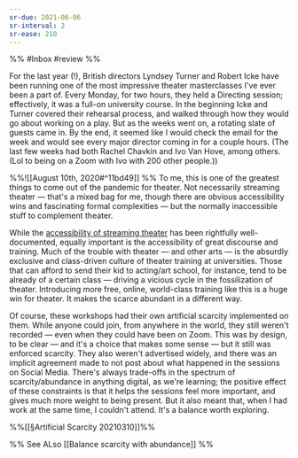 ```yaml
---
sr-due: 2021-06-06
sr-interval: 2
sr-ease: 210
---
```


%% #Inbox  #review %%

For the last year (!), British directors Lyndsey Turner and Robert Icke have been running one of the most impressive theater masterclasses I've ever been a part of. Every Monday, for two hours, they held a Directing session; effectively, it was a full-on university course. In the beginning Icke and Turner covered their rehearsal process, and walked through how they would go about working on a play. But as the weeks went on, a rotating slate of guests came in. By the end, it seemed like I would check the email for the week and would see every major director coming in for a couple hours. (The last few weeks had both Rachel Chavkin and Ivo Van Hove, among others. (Lol to being on a Zoom with Ivo with 200 other people.))

%%![[August 10th, 2020#^11bd49]]
%%
To me, this is one of the greatest things to come out of the pandemic for theater. Not necessarily streaming theater — that's a mixed bag for me, though there are obvious accessibility wins and fascinating formal complexities — but the normally inaccessible stuff to complement theater.

While the [accessibility of streaming theater](https://www.nytimes.com/2021/04/06/magazine/drama-streaming.html) has been rightfully well-documented, equally important is the accessibility of great discourse and training. Much of the trouble with theater — and other arts — is the absurdly exclusive and class-driven culture of theater training at universities. Those that can afford to send their kid to acting/art school, for instance, tend to be already of a certain class — driving a vicious cycle in the fossilization of theater. Introducing more free, online, world-class training like this is a huge win for theater. It makes the scarce abundant in a different way.

Of course, these workshops had their own artificial scarcity implemented on them. While anyone could join, from anywhere in the world, they still weren't recorded — even when they could have been on Zoom. This was by design, to be clear — and it's a choice that makes some sense — but it still was enforced scarcity. They also weren't advertised widely, and there was an implicit agreement made to not post about what happened in the sessions on Social Media. There's always trade-offs in the spectrum of scarcity/abundance in anything digital, as we're learning; the positive effect of these constraints is that it helps the sessions feel more important, and gives much more weight to being present. But it also meant that, when I had work at the same time, I couldn't attend. It's a balance worth exploring.

%%[[§Artificial Scarcity 20210310]]%%

%% See ALso
[[Balance scarcity with abundance]]
%%

